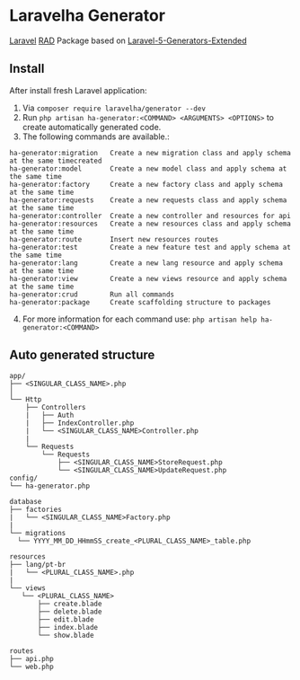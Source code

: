 # Laravelha Generator
[Laravel](https://laravel.com/) [RAD](https://pt.wikipedia.org/wiki/Desenvolvimento_r%C3%A1pido_de_aplica%C3%A7%C3%B5es) Package  based on [Laravel-5-Generators-Extended](https://github.com/laracasts/Laravel-5-Generators-Extended) 

## Install
After install fresh Laravel application:

1. Via `composer require laravelha/generator --dev`
2. Run `php artisan ha-generator:<COMMAND> <ARGUMENTS> <OPTIONS>` to create automatically generated code.
3. The following commands are available.:
```shell script
ha-generator:migration   Create a new migration class and apply schema at the same timecreated
ha-generator:model       Create a new model class and apply schema at the same time
ha-generator:factory     Create a new factory class and apply schema at the same time
ha-generator:requests    Create a new requests class and apply schema at the same time
ha-generator:controller  Create a new controller and resources for api
ha-generator:resources   Create a new resources class and apply schema at the same time
ha-generator:route       Insert new resources routes
ha-generator:test        Create a new feature test and apply schema at the same time
ha-generator:lang        Create a new lang resource and apply schema at the same time
ha-generator:view        Create a new views resource and apply schema at the same time
ha-generator:crud        Run all commands
ha-generator:package     Create scaffolding structure to packages
```
4. For more information for each command use:
`php artisan help ha-generator:<COMMAND>`

## Auto generated structure
  
```
app/
├── <SINGULAR_CLASS_NAME>.php
│
└── Http
    ├── Controllers
    |   ├── Auth
    |   ├── IndexController.php
    |   └── <SINGULAR_CLASS_NAME>Controller.php
    |
    └── Requests
        └── Requests
            ├── <SINGULAR_CLASS_NAME>StoreRequest.php
            └── <SINGULAR_CLASS_NAME>UpdateRequest.php
config/
└── ha-generator.php

database
├── factories
|   └── <SINGULAR_CLASS_NAME>Factory.php
|
└── migrations
  └── YYYY_MM_DD_HHmmSS_create_<PLURAL_CLASS_NAME>_table.php

resources
├── lang/pt-br
|   └── <PLURAL_CLASS_NAME>.php
|
└── views
   └── <PLURAL_CLASS_NAME>
       ├── create.blade
       ├── delete.blade
       ├── edit.blade
       ├── index.blade
       └── show.blade
  
routes
├── api.php
└── web.php

```




